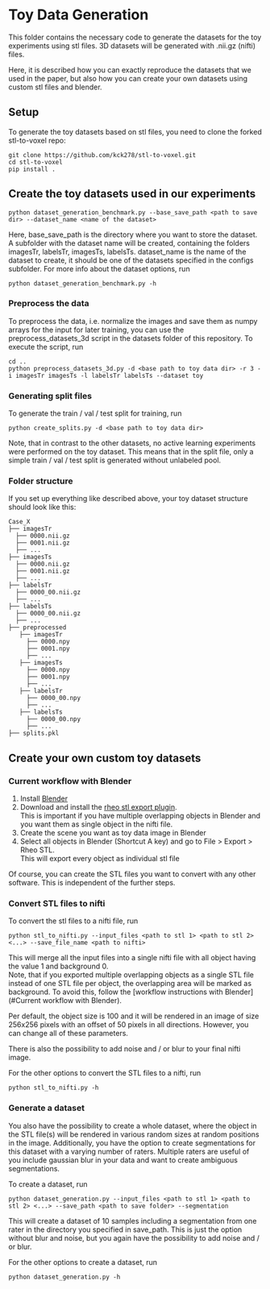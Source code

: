 # Toy Data Generation
This folder contains the necessary code to generate the datasets for the toy experiments using stl files.
3D datasets will be generated with .nii.gz (nifti) files. 

Here, it is described how you can exactly reproduce the datasets that we used in the paper, but also how you can create
your own datasets using custom stl files and blender.

## Setup

To generate the toy datasets based on stl files, you need to clone the forked stl-to-voxel repo:

```
git clone https://github.com/kck278/stl-to-voxel.git
cd stl-to-voxel
pip install .
```

## Create the toy datasets used in our experiments

```
python dataset_generation_benchmark.py --base_save_path <path to save dir> --dataset_name <name of the dataset>
```

Here, base_save_path is the directory where you want to store the dataset. A subfolder with the dataset name will be 
created, containing the folders imagesTr, labelsTr, imagesTs, labelsTs. dataset_name is the name of the dataset to 
create, it should be one of the datasets specified in the configs subfolder. For more info about the dataset options, 
run 

```
python dataset_generation_benchmark.py -h
```

### Preprocess the data

To preprocess the data, i.e. normalize the images and save them as numpy arrays for the input for later training, 
you can use the preprocess_datasets_3d script in the datasets folder of this repository. To execute the script, run

```
cd ..
python preprocess_datasets_3d.py -d <base path to toy data dir> -r 3 -i imagesTr imagesTs -l labelsTr labelsTs --dataset toy
```

### Generating split files

To generate the train / val / test split for training, run

```
python create_splits.py -d <base path to toy data dir>
```

Note, that in contrast to the other datasets, no active learning experiments were performed on the toy dataset.
This means that in the split file, only a simple train / val / test split is generated without unlabeled pool.

### Folder structure

If you set up everything like described above, your toy dataset structure should look like this:

    Case_X
    ├── imagesTr
      ├── 0000.nii.gz
      ├── 0001.nii.gz
      ├── ...
    ├── imagesTs
      ├── 0000.nii.gz
      ├── 0001.nii.gz
      ├── ...
    ├── labelsTr
      ├── 0000_00.nii.gz
      ├── ...
    ├── labelsTs
      ├── 0000_00.nii.gz
      ├── ...
    ├── preprocessed
       ├── imagesTr
         ├── 0000.npy
         ├── 0001.npy
         ├── ...
       ├── imagesTs
         ├── 0000.npy
         ├── 0001.npy
         ├── ...
       ├── labelsTr
         ├── 0000_00.npy
         ├── ...
       ├── labelsTs
         ├── 0000_00.npy
         ├── ...
    ├── splits.pkl

## Create your own custom toy datasets

### Current workflow with Blender

1. Install [Blender](https://www.blender.org/)
2. Download and install the [rheo stl export plugin](https://rheologic.net/articles/blender-object-export-separate-stl/#:~:text=To%20use%20the%20addon%2C%20simply,field%20of%20the%20export%20dialog).  
   This is important if you have multiple overlapping objects in Blender and you want them as single object in the nifti file.
3. Create the scene you want as toy data image in Blender
4. Select all objects in Blender (Shortcut A key) and go to File > Export > Rheo STL.  
   This will export every object as individual stl file

Of course, you can create the STL files you want to convert with any other software. 
This is independent of the further steps.

### Convert STL files to nifti

To convert the stl files to a nifti file, run
```
python stl_to_nifti.py --input_files <path to stl 1> <path to stl 2> <...> --save_file_name <path to nifti>
```

This will merge all the input files into a single nifti file with all object having the value 1 and background 0.  
Note, that if you exported multiple overlapping objects as a single STL file instead of one STL file per object, 
the overlapping area will be marked as background. To avoid this, follow the [workflow instructions with Blender](#Current workflow with Blender).  

Per default, the object size is 100 and it will be rendered in an image of size 256x256 pixels with an offset of 50 pixels in all directions.
However, you can change all of these parameters.

There is also the possibility to add noise and / or blur to your final nifti image.

For the other options to convert the STL files to a nifti, run
```
python stl_to_nifti.py -h
```

### Generate a dataset

You also have the possibility to create a whole dataset, where the object in the STL file(s) will be rendered in various random sizes at random positions in the image.
Additionally, you have the option to create segmentations for this dataset with a varying number of raters.
Multiple raters are useful of you include gaussian blur in your data and want to create ambiguous segmentations.

To create a dataset, run
```
python dataset_generation.py --input_files <path to stl 1> <path to stl 2> <...> --save_path <path to save folder> --segmentation
```

This will create a dataset of 10 samples including a segmentation from one rater in the directory you specified in save_path. 
This is just the option without blur and noise, but you again have the possibility to add noise and / or blur.

For the other options to create a dataset, run
```
python dataset_generation.py -h
```
